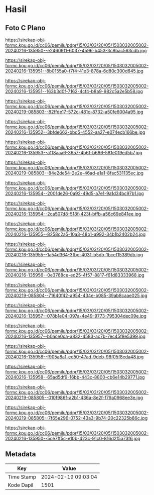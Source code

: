 # Hasil

## Foto C Plano

https://sirekap-obj-formc.kpu.go.id/cc06/pemilu/pdpr/15/03/03/20/05/1503032005002-20240216-135950--e24609f1-6037-4596-b453-3c8bac563cdb.jpg

https://sirekap-obj-formc.kpu.go.id/cc06/pemilu/pdpr/15/03/03/20/05/1503032005002-20240216-135951--8b0155a0-f7f4-41e3-878a-6d80c300d645.jpg

https://sirekap-obj-formc.kpu.go.id/cc06/pemilu/pdpr/15/03/03/20/05/1503032005002-20240216-135951--163b3d0f-7162-4cf4-b8a9-982c5a2e5b58.jpg

https://sirekap-obj-formc.kpu.go.id/cc06/pemilu/pdpr/15/03/03/20/05/1503032005002-20240219-085803--82ffde17-572c-481c-8732-a50fe6004a95.jpg

https://sirekap-obj-formc.kpu.go.id/cc06/pemilu/pdpr/15/03/03/20/05/1503032005002-20240216-135952--3bfde662-bbd5-4552-aa27-e074ecb166be.jpg

https://sirekap-obj-formc.kpu.go.id/cc06/pemilu/pdpr/15/03/03/20/05/1503032005002-20240216-135953--a118aaa6-3657-4b6f-b686-581e019ed5b7.jpg

https://sirekap-obj-formc.kpu.go.id/cc06/pemilu/pdpr/15/03/03/20/05/1503032005002-20240219-085803--84e2de54-2e2e-46ad-a1a1-8fac531135ec.jpg

https://sirekap-obj-formc.kpu.go.id/cc06/pemilu/pdpr/15/03/03/20/05/1503032005002-20240216-135954--2001de26-0a92-49d5-a7e1-9a1d34bc97b1.jpg

https://sirekap-obj-formc.kpu.go.id/cc06/pemilu/pdpr/15/03/03/20/05/1503032005002-20240216-135954--2ca507d8-518f-423f-bffb-a56c69e841ee.jpg

https://sirekap-obj-formc.kpu.go.id/cc06/pemilu/pdpr/15/03/03/20/05/1503032005002-20240216-135955--8258c2a5-10a3-48b1-a992-34b1b2402b24.jpg

https://sirekap-obj-formc.kpu.go.id/cc06/pemilu/pdpr/15/03/03/20/05/1503032005002-20240216-135955--1a54d364-3fbc-4031-b5db-1bcef15389db.jpg

https://sirekap-obj-formc.kpu.go.id/cc06/pemilu/pdpr/15/03/03/20/05/1503032005002-20240216-135956--0e3768ce-ed25-4f57-8817-f61d83333968.jpg

https://sirekap-obj-formc.kpu.go.id/cc06/pemilu/pdpr/15/03/03/20/05/1503032005002-20240219-085804--71640f42-a954-434e-b085-39ab8caae025.jpg

https://sirekap-obj-formc.kpu.go.id/cc06/pemilu/pdpr/15/03/03/20/05/1503032005002-20240216-135957--078b1e04-097a-4e49-9773-795304dec09e.jpg

https://sirekap-obj-formc.kpu.go.id/cc06/pemilu/pdpr/15/03/03/20/05/1503032005002-20240216-135957--b0ace0ca-a832-4583-ac7b-7ec45f8e5399.jpg

https://sirekap-obj-formc.kpu.go.id/cc06/pemilu/pdpr/15/03/03/20/05/1503032005002-20240216-135958--f905a8a1-ed50-47ad-9deb-98f05f8eda48.jpg

https://sirekap-obj-formc.kpu.go.id/cc06/pemilu/pdpr/15/03/03/20/05/1503032005002-20240216-135958--65ad5df9-16bb-443c-8800-cb6e14b29771.jpg

https://sirekap-obj-formc.kpu.go.id/cc06/pemilu/pdpr/15/03/03/20/05/1503032005002-20240219-085805--010f986f-a2b1-436a-8e2f-f79a0968ee3e.jpg

https://sirekap-obj-formc.kpu.go.id/cc06/pemilu/pdpr/15/03/03/20/05/1503032005002-20240219-085805--7f65e296-0752-43a3-9b74-20c22325b86c.jpg

https://sirekap-obj-formc.kpu.go.id/cc06/pemilu/pdpr/15/03/03/20/05/1503032005002-20240216-135950--5ce7ff5c-e10b-423c-91c0-816d2f5a73f6.jpg


## Metadata

| Key        | Value               |
| ---------- | ------------------- |
| Time Stamp | 2024-02-19 09:03:04 |
| Kode Dapil | 1501                |




